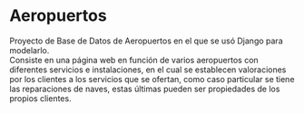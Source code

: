 # Aeropuertos
Proyecto de Base de Datos de Aeropuertos en el que se usó Django para modelarlo.  
Consiste en una página web en función de varios aeropuertos con diferentes servicios e instalaciones, en el cual se establecen valoraciones por los clientes a los servicios que se ofertan, como caso particular se tiene las reparaciones de naves, estas últimas pueden ser propiedades de los propios clientes.
